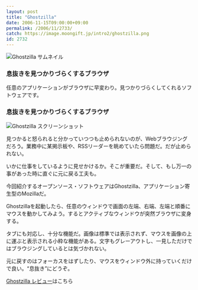 ```yaml
---
layout: post
title: "Ghostzilla"
date: 2006-11-15T09:00:00+09:00
permalink: /2006/11/2733/
catch: https://image.moongift.jp/intro2/ghostzilla.png
id: 2732
---
```

 ![Ghostzilla サムネイル](https://image.moongift.jp/intro2/ghostzilla.t.png "Ghostzilla サムネイル")
  

### 息抜きを見つかりづらくするブラウザ
  
任意のアプリケーションがブラウザに早変わり。見つかりづらくしてくれるソフトウェアです。  
<!--more-->  

### 息抜きを見つかりづらくするブラウザ
  

![Ghostzilla スクリーンショット](https://image.moongift.jp/intro2/ghostzilla.png "Ghostzilla スクリーンショット")

  

見つかると怒られると分かっていつつも止められないのが、Webブラウジングだろう。業務中に某掲示板や、RSSリーダーを眺めていたら問題だ。だが止められない。

  

いかに仕事をしているように見せかけるか。そこが重要だ。そして、もし万一の事があった時に直ぐに元に戻る工夫も。

  

今回紹介するオープンソース・ソフトウェアはGhostzilla、アプリケーション寄生型のMozillaだ。

  

Ghostzillaを起動したら、任意のウィンドウで画面の左端、右端、左端と順番にマウスを動かしてみよう。するとアクティブなウィンドウが突然ブラウザに変身する。

  

タブにも対応し、十分な機能だ。画像は標準では表示されず、マウスを画像の上に運ぶと表示される小粋な機能がある。文字もグレーアウトし、一見しただけではブラウジングしているとは気づかれない。

  

元に戻すのはフォーカスをはずしたり、マウスをウィンドウ外に持っていくだけで良い。“息抜き”にどうぞ。

  

[Ghostzilla レビュー](http://oss.moongift.jp/review/i-2734.html)はこちら


